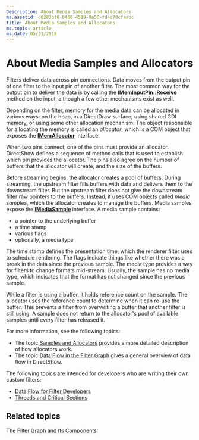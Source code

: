 ```yaml
---
Description: About Media Samples and Allocators
ms.assetid: d6283bf0-0460-4519-9a56-fd4c78cfaabc
title: About Media Samples and Allocators
ms.topic: article
ms.date: 05/31/2018
---
```


# About Media Samples and Allocators

Filters deliver data across pin connections. Data moves from the output pin of one filter to the input pin of another filter. The most common way for the output pin to deliver the data is by calling the [**IMemInputPin::Receive**](/windows/desktop/api/Strmif/nf-strmif-imeminputpin-receive) method on the input, although a few other mechanisms exist as well.

Depending on the filter, memory for the media data can be allocated in various ways: on the heap, in a DirectDraw surface, using shared GDI memory, or using some other allocation mechanism. The object responsible for allocating the memory is called an *allocator*, which is a COM object that exposes the [**IMemAllocator**](/windows/desktop/api/Strmif/nn-strmif-imemallocator) interface.

When two pins connect, one of the pins must provide an allocator. DirectShow defines a sequence of method calls that is used to establish which pin provides the allocator. The pins also agree on the number of buffers that the allocator will create, and the size of the buffers.

Before streaming begins, the allocator creates a pool of buffers. During streaming, the upstream filter fills buffers with data and delivers them to the downstream filter. But the upstream filter does not give the downstream filter raw pointers to the buffers. Instead, it uses COM objects called *media samples*, which the allocator creates to manage the buffers. Media samples expose the [**IMediaSample**](/windows/desktop/api/Strmif/nn-strmif-imediasample) interface. A media sample contains:

-   a pointer to the underlying buffer
-   a time stamp
-   various flags
-   optionally, a media type

The time stamp defines the presentation time, which the renderer filter uses to schedule rendering. The flags indicate things like whether there was a break in the data since the previous sample. The media type provides a way for filters to change formats mid-stream. Usually, the sample has no media type, which indicates that the format has not changed since the previous sample.

While a filter is using a buffer, it holds reference count on the sample. The allocator uses the reference count to determine when it can re-use the buffer. This prevents a filter from overwriting a buffer that another filter is still using. A sample does not return to the allocator's pool of available samples until every filter has released it.

For more information, see the following topics:

-   The topic [Samples and Allocators](samples-and-allocators.md) provides a more detailed description of how allocators work.
-   The topic [Data Flow in the Filter Graph](data-flow-in-the-filter-graph.md) gives a general overview of data flow in DirectShow.

The following topics are intended for developers who are writing their own custom filters:

-   [Data Flow for Filter Developers](data-flow-for-filter-developers.md)
-   [Threads and Critical Sections](threads-and-critical-sections.md)

## Related topics

<dl> <dt>

[The Filter Graph and Its Components](the-filter-graph-and-its-components.md)
</dt> </dl>

 

 



